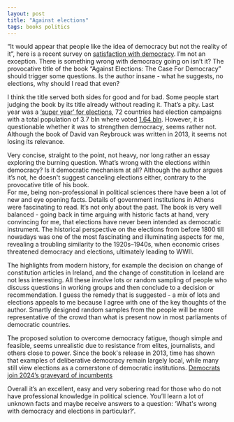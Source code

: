 ```yaml
---
layout: post
title: "Against elections"
tags: books politics
---
```


“It would appear that people like the idea of democracy but not the reality of it”, here is a recent survey on [satisfaction with democracy](https://www.pewresearch.org/short-reads/2024/06/18/satisfaction-with-democracy-has-declined-in-recent-years-in-high-income-nations/sr_2024-06-18_satisfaction-democracy_1/). I’m not an exception. There is something wrong with democracy going on isn’t it? The provocative title of the book “Against Elections: The Case For Democracy” should trigger some questions. Is the author insane - what he suggests, no elections, why should I read that even?  

I think the title served both sides for good and for bad. Some people start judging the book by its title already without reading it. That’s a pity. 
Last year was a [‘super year’ for elections](https://www.undp.org/super-year-elections), 72 countries had election campaigns with a total population of 3.7 bln where voted [1.64 bln](https://www.idea.int/initiatives/the-2024-global-elections-supercycle). However, it is questionable whether  it was to strengthen democracy, seems rather not. Although the book of David van  Reybrouck was written in 2013, it seems not losing its relevance.   

Very concise,  straight to the point, not heavy, nor long rather an essay exploring the burning question. What’s wrong with the elections within democracy? Is it democratic mechanism at all? Although the author argues it’s not, he doesn't suggest canceling elections either, contrary to the provocative title of his book.   
For me, being non-professional in political sciences there have been a lot of new and eye opening facts.  Details of government institutions in Athens were fascinating to read. It’s not only about the past. The book is very well balanced - going back in time arguing with historic facts at hand, very convincing for me, that elections have never been intended as democratic instrument. The historical perspective on the elections from before 1800 till nowadays was one of the most fascinating and illuminating aspects for me, revealing a troubling similarity to the 1920s–1940s, when economic crises threatened democracy and elections, ultimately leading to WWII.  

The highlights from modern history, for example the decision on change  of constitution articles in Ireland, and the change of constitution in Iceland are not less interesting. All these involve lots or random sampling of people who discuss questions in working groups and then conclude to a decision or recommendation. 
I guess the remedy that is suggested - a mix of lots and elections appeals to me because I agree with one of the key thoughts of the author. Smartly designed random samples from the people will be more representative of the crowd than what is present now in most parliaments of democratic countries.    
  
The proposed solution to overcome democracy fatigue, though simple and feasible, seems unrealistic due to resistance from elites, journalists, and others close to power. Since the book's release in 2013, time has shown that examples of deliberative democracy remain largely local, while many still view elections as a cornerstone of democratic institutions. [Democrats join 2024’s graveyard of incumbents](https://www.ft.com/content/e8ac09ea-c300-4249-af7d-109003afb893)   

Overall it’s an excellent, easy and very sobering read for those who do not have professional knowledge in political science. You’ll learn a lot of unknown facts and maybe receive answers to a question: ‘What's wrong with democracy and elections in particular?’.  